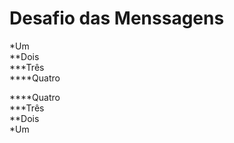 <!DOCTYPE html>
<html lang="en">
<head>
    <meta charset="UTF-8">
    <meta http-equiv="X-UA-Compatible" content="IE=edge">
    <meta name="viewport" content="width=device-width, initial-scale=1.0">
    <title>Desafio 001</title>
</head>
<body>
    <h1>Desafio das Menssagens</h1>
    <p>*Um<br>**Dois <br>***Três <br>****Quatro</p>
    <p>****Quatro<br> ***Três<br>**Dois <br>*Um</p>
</body>
</html>